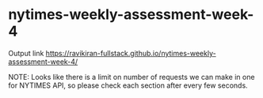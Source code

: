 # nytimes-weekly-assessment-week-4

Output link 
https://ravikiran-fullstack.github.io/nytimes-weekly-assessment-week-4/

NOTE: Looks like there is a limit on number of requests we can make in one for NYTIMES API, so please check each section after every few seconds.
